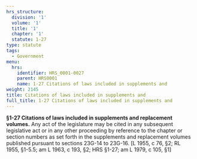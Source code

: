 ```yaml
---
hrs_structure:
  division: '1'
  volume: '1'
  title: '1'
  chapter: '1'
  statute: 1-27
type: statute
tags:
  - Government
menu:
  hrs:
    identifier: HRS_0001-0027
    parent: HRS0001
    name: 1-27 Citations of laws included in supplements and
weight: 2145
title: Citations of laws included in supplements and
full_title: 1-27 Citations of laws included in supplements and
---
```

**§1-27 Citations of laws included in supplements and replacement volumes.** Any act of the legislature may be cited in any subsequent legislative act or in any other proceeding by reference to the chapter or section numbers as set forth in the supplements and replacement volumes published pursuant to sections 23G-14 to 23G-16\. [L 1955, c 76, §2; RL 1955, §1-5.5; am L 1963, c 193, §2; HRS §1-27; am L 1979, c 105, §1]